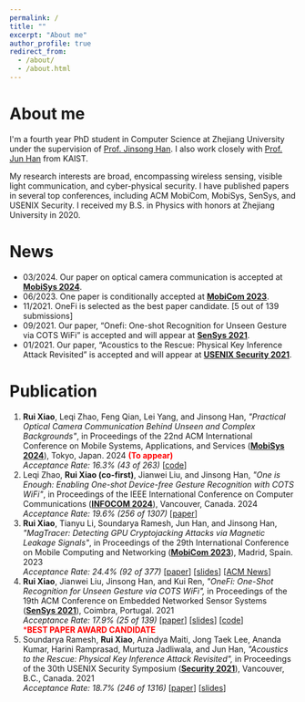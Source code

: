 ```yaml
---
permalink: /
title: ""
excerpt: "About me"
author_profile: true
redirect_from: 
  - /about/
  - /about.html
---
```


# About me

I'm a fourth year PhD student in Computer Science at Zhejiang University under the supervision of [Prof. Jinsong Han](https://person.zju.edu.cn/en/hanjinsong). I also work closely with [Prof. Jun Han](http://www.junhan.org/) from KAIST.

My research interests are broad, encompassing wireless sensing, visible light communication, and cyber-physical security. I have published papers in several top conferences, including ACM MobiCom, MobiSys, SenSys, and USENIX Security. I received my B.S. in Physics with honors at Zhejiang University in 2020.

# News
- 03/2024. Our paper on optical camera communication is accepted at **[MobiSys 2024](https://sigmobile.org/mobisys/2024/)**.
- 06/2023. One paper is conditionally accepted at **[MobiCom 2023](https://sigmobile.org/mobicom/2023/)**.
- 11/2021. OneFi is selected as the best paper candidate. [5 out of 139 submissions]
- 09/2021. Our paper, “Onefi: One-shot Recognition for Unseen Gesture via COTS WiFi” is accepted and will appear at **[SenSys 2021](https://sensys.acm.org/2021/)**.
- 01/2021. Our paper, “Acoustics to the Rescue: Physical Key Inference Attack Revisited” is accepted and will appear at **[USENIX Security 2021](https://www.usenix.org/conference/usenixsecurity21)**.

# Publication
1. **Rui Xiao**, Leqi Zhao, Feng Qian, Lei Yang, and Jinsong Han, *"Practical Optical Camera Communication Behind Unseen and Complex Backgrounds"*, in Proceedings of the 22nd ACM International Conference on Mobile Systems, Applications, and Services (**[MobiSys 2024](https://sigmobile.org/mobisys/2024/)**), Tokyo, Japan. 2024 <span style="color:red"> **(To appear)**</span>  
    *Acceptance Rate: 16.3% (43 of 263)* [[code](https://github.com/ruixiao24/winklink-mobisys2024)]  
1. Leqi Zhao, **Rui Xiao (co-first)**, Jianwei Liu, and Jinsong Han, *"One is Enough: Enabling One-shot Device-free Gesture Recognition with COTS WiFi"*, in Proceedings of the IEEE International Conference on Computer Communications (**[INFOCOM 2024](https://infocom2024.ieee-infocom.org/)**), Vancouver, Canada. 2024  
    *Acceptance Rate: 19.6% (256 of 1307)* [[paper](https://ruixiao24.github.io/files/onesense-infocom24.pdf)]
1. **Rui Xiao**, Tianyu Li, Soundarya Ramesh, Jun Han, and Jinsong Han, *"MagTracer: Detecting GPU Cryptojacking Attacks via Magnetic Leakage Signals"*, in Proceedings of the 29th International Conference on Mobile Computing and Networking (**[MobiCom 2023](https://sigmobile.org/mobicom/2023/)**), Madrid, Spain. 2023  
    *Acceptance Rate: 24.4% (92 of 377)* [[paper](https://ruixiao24.github.io/files/magtracer-mobicom23.pdf)] [[slides](https://ruixiao24.github.io/files/MagTracer-mobicom23.pptx)] [[ACM News](https://cacm.acm.org/news/278052-magnetic-sensors-pinpoint-gpu-cryptojacking-attacks/fulltext)]
1. **Rui Xiao**, Jianwei Liu, Jinsong Han, and Kui Ren, *"OneFi: One-Shot Recognition for Unseen Gesture via COTS WiFi",* in Proceedings of the 19th ACM Conference on Embedded Networked Sensor Systems (**[SenSys 2021](https://sensys.acm.org/2021/)**), Coimbra, Portugal. 2021  
    *Acceptance Rate: 17.9% (25 of 139)* [[paper](https://ruixiao24.github.io/files/rui_onefi.pdf)] [[slides](https://ruixiao24.github.io/files/onefi-sensys21.pptx)] [[code](https://github.com/ruixiao24/onefi)]  
    <span style="color:red"> ***BEST PAPER AWARD CANDIDATE**</span>
1. Soundarya Ramesh, **Rui Xiao**, Anindya Maiti, Jong Taek Lee, Ananda Kumar, Harini Ramprasad, Murtuza Jadliwala, and Jun Han, *"Acoustics to the Rescue: Physical Key Inference Attack Revisited",* in Proceedings of the 30th USENIX Security Symposium (**[Security 2021](https://www.usenix.org/conference/usenixsecurity21)**), Vancouver, B.C., Canada. 2021  
    *Acceptance Rate: 18.7% (246 of 1316)* [[paper](https://www.usenix.org/system/files/sec21fall-ramesh.pdf)] [[slides](https://www.usenix.org/system/files/sec21_slides_ramesh.pdf)] 
